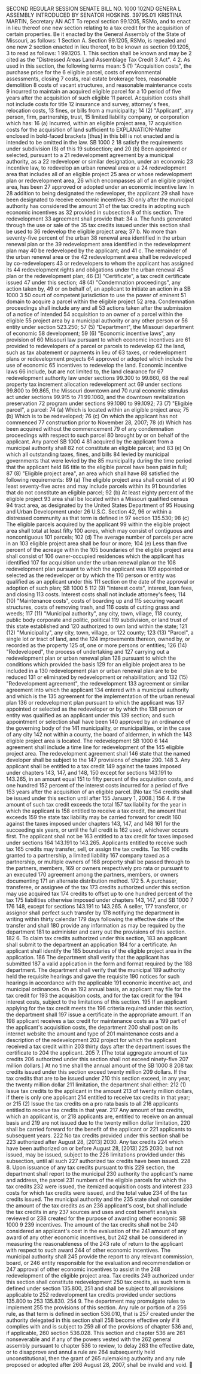 SECOND REGULAR SESSION
SENATE BILL NO. 1000
102ND GENERA L ASSEMBLY
INTRODUCED BY SENATOR HOSKINS.
3979S.01I KRISTINA MARTIN, Secretary
AN ACT
To repeal section 99.1205, RSMo, and to enact in lieu thereof one new section relating to a tax
credit for the acquisition of certain properties.
Be it enacted by the General Assembly of the State of Missouri, as follows:
1 Section A. Section 99.1205, RSMo, is repealed and one new
2 section enacted in lieu thereof, to be known as section 99.1205,
3 to read as follows:
1 99.1205. 1. This section shall be known and may be
2 cited as the "Distressed Areas Land Assemblage Tax Credit
3 Act".
4 2. As used in this section, the following terms mean:
5 (1) "Acquisition costs", the purchase price for the
6 eligible parcel, costs of environmental assessments, closing
7 costs, real estate brokerage fees, reasonable demolition
8 costs of vacant structures, and reasonable maintenance costs
9 incurred to maintain an acquired eligible parcel for a
10 period of five years after the acquisition of such eligible
11 parcel. Acquisition costs shall not include costs for title
12 insurance and survey, attorney's fees, relocation costs,
13 fines, or bills from a municipality;
14 (2) "Applicant", any person, firm, partnership, trust,
15 limited liability company, or corporation which has:
16 (a) Incurred, within an eligible project area,
17 acquisition costs for the acquisition of land sufficient to
EXPLANATION-Matter enclosed in bold-faced brackets [thus] in this bill is not enacted
and is intended to be omitted in the law.
SB 1000 2
18 satisfy the requirements under subdivision (8) of this
19 subsection; and
20 (b) Been appointed or selected, pursuant to a
21 redevelopment agreement by a municipal authority, as a
22 redeveloper or similar designation, under an economic
23 incentive law, to redevelop an urban renewal area or a
24 redevelopment area that includes all of an eligible project
25 area or whose redevelopment plan or redevelopment area,
26 which encompasses all of an eligible project area, has been
27 approved or adopted under an economic incentive law. In
28 addition to being designated the redeveloper, the applicant
29 shall have been designated to receive economic incentives
30 only after the municipal authority has considered the amount
31 of the tax credits in adopting such economic incentives as
32 provided in subsection 8 of this section. The redevelopment
33 agreement shall provide that:
34 a. The funds generated through the use or sale of the
35 tax credits issued under this section shall be used to
36 redevelop the eligible project area;
37 b. No more than seventy-five percent of the urban
38 renewal area identified in the urban renewal plan or the
39 redevelopment area identified in the redevelopment plan may
40 be redeveloped by the applicant; and
41 c. The remainder of the urban renewal area or the
42 redevelopment area shall be redeveloped by co-redevelopers
43 or redevelopers to whom the applicant has assigned its
44 redevelopment rights and obligations under the urban renewal
45 plan or the redevelopment plan;
46 (3) "Certificate", a tax credit certificate issued
47 under this section;
48 (4) "Condemnation proceedings", any action taken by,
49 or on behalf of, an applicant to initiate an action in a
SB 1000 3
50 court of competent jurisdiction to use the power of eminent
51 domain to acquire a parcel within the eligible project
52 area. Condemnation proceedings shall include any and all
53 actions taken after the submission of a notice of intended
54 acquisition to an owner of a parcel within the eligible
55 project area by a municipal authority or any other person or
56 entity under section 523.250;
57 (5) "Department", the Missouri department of economic
58 development;
59 (6) "Economic incentive laws", any provision of
60 Missouri law pursuant to which economic incentives are
61 provided to redevelopers of a parcel or parcels to redevelop
62 the land, such as tax abatement or payments in lieu of
63 taxes, or redevelopment plans or redevelopment projects
64 approved or adopted which include the use of economic
65 incentives to redevelop the land. Economic incentive laws
66 include, but are not limited to, the land clearance for
67 redevelopment authority law under sections 99.300 to 99.660,
68 the real property tax increment allocation redevelopment act
69 under sections 99.800 to 99.865, the Missouri downtown and
70 rural economic stimulus act under sections 99.915 to
71 99.1060, and the downtown revitalization preservation
72 program under sections 99.1080 to 99.1092;
73 (7) "Eligible parcel", a parcel:
74 (a) Which is located within an eligible project area;
75 (b) Which is to be redeveloped;
76 (c) On which the applicant has not commenced
77 construction prior to November 28, 2007;
78 (d) Which has been acquired without the commencement
79 of any condemnation proceedings with respect to such parcel
80 brought by or on behalf of the applicant. Any parcel
SB 1000 4
81 acquired by the applicant from a municipal authority shall
82 not constitute an eligible parcel; and
83 (e) On which all outstanding taxes, fines, and bills
84 levied by municipal governments that were levied by the
85 municipality during the time period that the applicant held
86 title to the eligible parcel have been paid in full;
87 (8) "Eligible project area", an area which shall have
88 satisfied the following requirements:
89 (a) The eligible project area shall consist of at
90 least seventy-five acres and may include parcels within its
91 boundaries that do not constitute an eligible parcel;
92 (b) At least eighty percent of the eligible project
93 area shall be located within a Missouri qualified census
94 tract area, as designated by the United States Department of
95 Housing and Urban Development under 26 U.S.C. Section 42,
96 or within a distressed community as that term is defined in
97 section 135.530;
98 (c) The eligible parcels acquired by the applicant
99 within the eligible project area shall total at least fifty
100 acres, which may consist of contiguous and noncontiguous
101 parcels;
102 (d) The average number of parcels per acre in an
103 eligible project area shall be four or more;
104 (e) Less than five percent of the acreage within the
105 boundaries of the eligible project area shall consist of
106 owner-occupied residences which the applicant has identified
107 for acquisition under the urban renewal plan or the
108 redevelopment plan pursuant to which the applicant was
109 appointed or selected as the redeveloper or by which the
110 person or entity was qualified as an applicant under this
111 section on the date of the approval or adoption of such plan;
SB 1000 5
112 (9) "Interest costs", interest, loan fees, and closing
113 costs. Interest costs shall not include attorney's fees;
114 (10) "Maintenance costs", costs of boarding up and
115 securing vacant structures, costs of removing trash, and
116 costs of cutting grass and weeds;
117 (11) "Municipal authority", any city, town, village,
118 county, public body corporate and politic, political
119 subdivision, or land trust of this state established and
120 authorized to own land within the state;
121 (12) "Municipality", any city, town, village, or
122 county;
123 (13) "Parcel", a single lot or tract of land, and the
124 improvements thereon, owned by, or recorded as the property
125 of, one or more persons or entities;
126 (14) "Redeveloped", the process of undertaking and
127 carrying out a redevelopment plan or urban renewal plan
128 pursuant to which the conditions which provided the basis
129 for an eligible project area to be included in a
130 redevelopment plan or urban renewal plan are to be reduced
131 or eliminated by redevelopment or rehabilitation; and
132 (15) "Redevelopment agreement", the redevelopment
133 agreement or similar agreement into which the applicant
134 entered with a municipal authority and which is the
135 agreement for the implementation of the urban renewal plan
136 or redevelopment plan pursuant to which the applicant was
137 appointed or selected as the redeveloper or by which the
138 person or entity was qualified as an applicant under this
139 section; and such appointment or selection shall have been
140 approved by an ordinance of the governing body of the
141 municipality, or municipalities, or in the case of any city
142 not within a county, the board of aldermen, in which the
143 eligible project area is located. The redevelopment
SB 1000 6
144 agreement shall include a time line for redevelopment of the
145 eligible project area. The redevelopment agreement shall
146 state that the named developer shall be subject to the
147 provisions of chapter 290.
148 3. Any applicant shall be entitled to a tax credit
149 against the taxes imposed under chapters 143, 147, and 148,
150 except for sections 143.191 to 143.265, in an amount equal
151 to fifty percent of the acquisition costs, and one hundred
152 percent of the interest costs incurred for a period of five
153 years after the acquisition of an eligible parcel. [No tax
154 credits shall be issued under this section until after
155 January 1, 2008.]
156 4. If the amount of such tax credit exceeds the total
157 tax liability for the year in which the applicant is
158 entitled to receive a tax credit, the amount that exceeds
159 the state tax liability may be carried forward for credit
160 against the taxes imposed under chapters 143, 147, and 148
161 for the succeeding six years, or until the full credit is
162 used, whichever occurs first. The applicant shall not be
163 entitled to a tax credit for taxes imposed under sections
164 143.191 to 143.265. Applicants entitled to receive such tax
165 credits may transfer, sell, or assign the tax credits. Tax
166 credits granted to a partnership, a limited liability
167 company taxed as a partnership, or multiple owners of
168 property shall be passed through to the partners, members,
169 or owners respectively pro rata or pursuant to an executed
170 agreement among the partners, members, or owners documenting
171 an alternate distribution method.
172 5. A purchaser, transferee, or assignee of the tax
173 credits authorized under this section may use acquired tax
174 credits to offset up to one hundred percent of the tax
175 liabilities otherwise imposed under chapters 143, 147, and
SB 1000 7
176 148, except for sections 143.191 to 143.265. A seller,
177 transferor, or assignor shall perfect such transfer by
178 notifying the department in writing within thirty calendar
179 days following the effective date of the transfer and shall
180 provide any information as may be required by the department
181 to administer and carry out the provisions of this section.
182 6. To claim tax credits authorized under this section,
183 an applicant shall submit to the department an application
184 for a certificate. An applicant shall identify the
185 boundaries of the eligible project area in the application.
186 The department shall verify that the applicant has submitted
187 a valid application in the form and format required by the
188 department. The department shall verify that the municipal
189 authority held the requisite hearings and gave the requisite
190 notices for such hearings in accordance with the applicable
191 economic incentive act, and municipal ordinances. On an
192 annual basis, an applicant may file for the tax credit for
193 the acquisition costs, and for the tax credit for the
194 interest costs, subject to the limitations of this section.
195 If an applicant applying for the tax credit meets the
196 criteria required under this section, the department shall
197 issue a certificate in the appropriate amount. If an
198 applicant receives a tax credit for maintenance costs as a
199 part of the applicant's acquisition costs, the department
200 shall post on its internet website the amount and type of
201 maintenance costs and a description of the redevelopment
202 project for which the applicant received a tax credit within
203 thirty days after the department issues the certificate to
204 the applicant.
205 7. [The total aggregate amount of tax credits
206 authorized under this section shall not exceed ninety-five
207 million dollars.] At no time shall the annual amount of the
SB 1000 8
208 tax credits issued under this section exceed twenty million
209 dollars. If the tax credits that are to be issued under
210 this section exceed, in any year, the twenty million dollar
211 limitation, the department shall either:
212 (1) Issue tax credits to the applicant in the amount
213 of twenty million dollars, if there is only one applicant
214 entitled to receive tax credits in that year; or
215 (2) Issue the tax credits on a pro rata basis to all
216 applicants entitled to receive tax credits in that year.
217 Any amount of tax credits, which an applicant is, or
218 applicants are, entitled to receive on an annual basis and
219 are not issued due to the twenty million dollar limitation,
220 shall be carried forward for the benefit of the applicant or
221 applicants to subsequent years.
222 No tax credits provided under this section shall be
223 authorized after August 28, [2013] 2030. Any tax credits
224 which have been authorized on or before August 28, [2013]
225 2030, but not issued, may be issued, subject to the
226 limitations provided under this subsection, until all such
227 authorized tax credits have been issued.
228 8. Upon issuance of any tax credits pursuant to this
229 section, the department shall report to the municipal
230 authority the applicant's name and address, the parcel
231 numbers of the eligible parcels for which the tax credits
232 were issued, the itemized acquisition costs and interest
233 costs for which tax credits were issued, and the total value
234 of the tax credits issued. The municipal authority and the
235 state shall not consider the amount of the tax credits as an
236 applicant's cost, but shall include the tax credits in any
237 sources and uses and cost benefit analysis reviewed or
238 created for the purpose of awarding other economic
SB 1000 9
239 incentives. The amount of the tax credits shall not be
240 considered an applicant's cost in the evaluation of the
241 amount of any award of any other economic incentives, but
242 shall be considered in measuring the reasonableness of the
243 rate of return to the applicant with respect to such award
244 of other economic incentives. The municipal authority shall
245 provide the report to any relevant commission, board, or
246 entity responsible for the evaluation and recommendation or
247 approval of other economic incentives to assist in the
248 redevelopment of the eligible project area. Tax credits
249 authorized under this section shall constitute redevelopment
250 tax credits, as such term is defined under section 135.800,
251 and shall be subject to all provisions applicable to
252 redevelopment tax credits provided under sections 135.800 to
253 135.830.
254 9. The department may promulgate rules to implement
255 the provisions of this section. Any rule or portion of a
256 rule, as that term is defined in section 536.010, that is
257 created under the authority delegated in this section shall
258 become effective only if it complies with and is subject to
259 all of the provisions of chapter 536 and, if applicable,
260 section 536.028. This section and chapter 536 are
261 nonseverable and if any of the powers vested with the
262 general assembly pursuant to chapter 536 to review, to delay
263 the effective date, or to disapprove and annul a rule are
264 subsequently held unconstitutional, then the grant of
265 rulemaking authority and any rule proposed or adopted after
266 August 28, 2007, shall be invalid and void.
